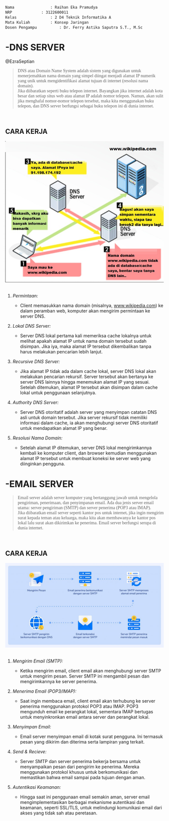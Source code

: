     Nama		        : Raihan Eka Pramudya
    NRP		        : 3122600011
    Kelas		        : 2 D4 Teknik Informatika A
    Mata Kuliah	        : Konsep Jaringan
    Dosen Pengampu	        : Dr. Ferry Astika Saputra S.T., M.Sc
    
# -DNS SERVER
@EzraSeptian
><div class ="isi" style="font-family:bahnschrift;"> DNS atau Domain Name System adalah sistem yang digunakan untuk menerjemahkan nama domain yang simpel diingat menjadi alamat IP numerik yang unik untuk mengidentifikasi alamat tujuan di internet (resolusi nama domain). <br> Jika diibaratkan seperti buku telepon internet. Bayangkan jika internet adalah kota besar dan setiap situs web atau alamat IP adalah nomor telepon. Namun, akan sulit jika menghafal nomor-nomor telepon tersebut, maka kita menggunakan buku telepon, dan DNS server berfungsi sebagai buku telepon ini di dunia internet.
 <br>

## CARA KERJA
<img src="assets/dns.jpg"><br><br>

1. *Permintaan:*
   - Client memasukkan nama domain (misalnya, www.wikipedia.com) ke dalam peramban web, komputer akan mengirim permintaan ke server DNS.

2. *Lokal DNS Server:*
   - Server DNS lokal pertama kali memeriksa cache lokalnya untuk melihat apakah alamat IP untuk nama domain tersebut sudah disimpan. Jika iya, maka alamat IP tersebut dikembalikan tanpa harus melakukan pencarian lebih lanjut.

3. *Recursive DNS Server:*
   - Jika alamat IP tidak ada dalam cache lokal, server DNS lokal akan melakukan pencarian rekursif. Server tersebut akan bertanya ke server DNS lainnya hingga menemukan alamat IP yang sesuai. Setelah ditemukan, alamat IP tersebut akan disimpan dalam cache lokal untuk penggunaan selanjutnya.

4. *Authority DNS Server:*
   - Server DNS otoritatif adalah server yang menyimpan catatan DNS asli untuk domain tersebut. Jika server rekursif tidak memiliki informasi dalam cache, ia akan menghubungi server DNS otoritatif untuk mendapatkan alamat IP yang benar.

5. *Resolusi Nama Domain:*
   - Setelah alamat IP ditemukan, server DNS lokal mengirimkannya kembali ke komputer client, dan browser kemudian menggunakan alamat IP tersebut untuk membuat koneksi ke server web yang diinginkan pengguna.
     

# -EMAIL SERVER

><div class ="isi" style="font-family:bahnschrift;"> Email server adalah server komputer yang bertanggung jawab untuk mengelola pengiriman, penerimaan, dan penyimpanan email. Ada dua jenis server email utama: server pengiriman (SMTP) dan server penerima (POP3 atau IMAP). <br> Jika diibaratkan email server seperti kantor pos untuk internet, jika ingin mengirim surat kepada teman atau keluarga, maka kita akan membawanya ke kantor pos lokal lalu surat akan dikirimkan ke penerima. Email server berfungsi serupa di dunia internet.
 <br>

## CARA KERJA
<img src="assets/mail.jpg"><br><br>

1. *Mengirim Email (SMTP):*
   - Ketika mengirim email, client email akan menghubungi server SMTP untuk mengirim pesan. Server SMTP ini mengambil pesan dan mengirimkannya ke server penerima.
     
2. *Menerima Email (POP3/IMAP):*
   - Saat ingin membaca email, client email akan terhubung ke server penerima menggunakan protokol POP3 atau IMAP. POP3 mengunduh email ke perangkat lokal, sementara IMAP bertugas untuk menyinkronkan email antara server dan perangkat lokal.
     
3. *Menyimpan Email:*
   - Email server menyimpan email di kotak surat pengguna. Ini termasuk pesan yang dikirim dan diterima serta lampiran yang terkait.

4. *Send & Recieve:*
   - Server SMTP dan server penerima bekerja bersama untuk menyampaikan pesan dari pengirim ke penerima. Mereka menggunakan protokol khusus untuk berkomunikasi dan memastikan bahwa email sampai pada tujuan dengan aman.

5. *Autentikasi Keamanan:*
   - Hingga saat ini penggunaan email semakin aman, server email mengimplementasikan berbagai mekanisme autentikasi dan keamanan, seperti SSL/TLS, untuk melindungi komunikasi email dari akses yang tidak sah atau peretasan.
    

